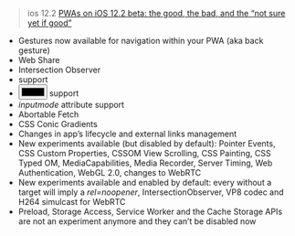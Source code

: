 > ios 12.2 [PWAs on iOS 12.2 beta: the good, the bad, and the “not sure yet if good”](https://goo.gl/wdAxrZ)

- Gestures now available for navigation within your PWA (aka back gesture)
- Web Share
- Intersection Observer
- *<datalist>* support
- *<input type=color>* support
- *inputmode* attribute support
- Abortable Fetch
- CSS Conic Gradients
- Changes in app’s lifecycle and external links management
- New experiments available (but disabled by default): Pointer Events, CSS Custom Properties, CSSOM View Scrolling, CSS Painting, CSS Typed OM, MediaCapabilities, Media Recorder, Server Timing, Web Authentication, WebGL 2.0, changes to WebRTC
- New experiments available and enabled by default: every <a> without a target will imply a *rel=noopener*, IntersectionObserver, VP8 codec and H264 simulcast for WebRTC
- Preload, Storage Access, Service Worker and the Cache Storage APIs are not an experiment anymore and they can’t be disabled now